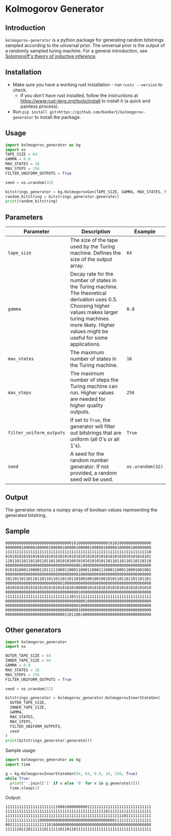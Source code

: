 # Kolmogorov Generator
## Introduction
`kolmogorov-generator` is a python package for generating random bitstrings sampled according to the universal prior. The universal prior is the output of a randomly sampled turing machine. For a general introduction, see [Solomonoff's theory of inductive inference](https://en.wikipedia.org/wiki/Solomonoff%27s_theory_of_inductive_inference).

## Installation
* Make sure you have a working rust installation - run `rustc --version` to check.
  * If you don't have rust installed, follow the instructions at https://www.rust-lang.org/tools/install to install it (a quick and painless process).
* Run `pip install git+https://github.com/KanHarI/kolmogorov-generator` to install the package.

## Usage
```python
import kolmogorov_generator as kg
import os
TAPE_SIZE = 64
GAMMA = 0.8
MAX_STATES = 16
MAX_STEPS = 256
FILTER_UNIFORM_OUTPUTS = True

seed = os.urandom(32)

bitstrings_generator = kg.KolmogorovGen(TAPE_SIZE, GAMMA, MAX_STATES, MAX_STEPS, FILTER_UNIFORM_OUTPUTS, seed)
random_bitstring = bitstrings_generator.generate()
print(random_bitstring)
```

## Parameters 

| Parameter | Description                                                                                                                                                                                                           | Example          |
| --- |-----------------------------------------------------------------------------------------------------------------------------------------------------------------------------------------------------------------------|------------------|
| `tape_size` | The size of the tape used by the Turing machine. Defines the size of the output array.                                                                                                                                | `64`             |
| `gamma` | Decay rate for the number of states in the Turing machine. The theoretical derivation uses 0.5. Choosing higher values makes larger turing machines more likely. Higher values might be useful for some applications. | `0.8`            |
| `max_states` | The maximum number of states in the Turing machine.                                                                                                                                                                   | `16`             |
| `max_steps` | The maximum number of steps the Turing machine can run. Higher values are needed for higher quality outputs.                                                                                                          | `256`            |
| `filter_uniform_outputs` | If set to `True`, the generator will filter out bitstrings that are uniform (all 0's or all 1's).                                                                                                                     | `True`           |
| `seed` | A seed for the random number generator. If not provided, a random seed will be used.                                                                                                                                  | `os.urandom(32)` |

## Output
The generator returns a numpy array of boolean values representing the generated bitstring.

## Sample
```text
0000000000000000000000000000010100000000000001010100000000000000
0000000100000100000100000100000100000100000100000100000100000000
1111111111111111111111111111111111111111111111111111111111111110
0101010101010101010101010101010101010101010101010101010101010101
1101101101101101101101101010100101010101010110110110110110110110
0000000000000000000000000000000001000000000000000000000000000000
0101010001100001101111100011000110001100011100011000110001001001
0000000000000000000000000000000010000000000000000000000000000000
1011011011011011011011011011011010010010010010101101101101101101
0000000000000000000000000100000000000000000000000000000000000000
1010101010101010101010101010101000001010101010101010101010101010
0000000000000000000000000000000010000000000000000000000000000000
1111111111111111111111111111101111111111111111111111111111111111
0000000000000000000000000000000000010000000000000000000000000000
0000000000000000000000000000000010000000000000000000000000000000
0000000000000000000000000000000010000000000000000000000000000000
0000000000000000000000000011011001000000000000000000000000000000
```

## Other generators

```python
import kolmogorov_generator
import os

OUTER_TAPE_SIZE = 64
INNER_TAPE_SIZE = 64
GAMMA = 0.8
MAX_STATES = 16
MAX_STEPS = 256
FILTER_UNIFORM_OUTPUTS = True

seed = os.urandom(32)

bitstrings_generator = kolmogorov_generator.KolmogorovInnerStateGen(
  OUTER_TAPE_SIZE,
  INNER_TAPE_SIZE,
  GAMMA,
  MAX_STATES,
  MAX_STEPS,
  FILTER_UNIFORM_OUTPUTS,
  seed
)
print(bitstrings_generator.generate())
```
Sample usage:
```python
import kolmogorov_generator as kg
import time

g = kg.KolmogorovInnerStateGen(64, 64, 0.8, 16, 256, True)
while True:
  print(''.join(['1' if x else '0' for x in g.generate()]))
  time.sleep(2)

```
Output:
```text
1111111111111111111111100010000000001111111111111111111111111111
1111111111111111111111111111111111111111111101111111111111111111
1111111111111111111111111111111111111111111111111111011111111111
1111111111111110000000000000000000000000000000001111111111111111
0011111111111111111010000000000000000000000000000000000000000000
1111110111011111101111110110110111111111111111111111111111111111
```
